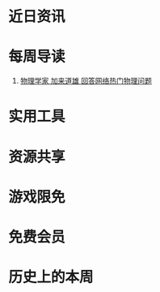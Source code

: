 # 近日资讯

# 每周导读

1. [物理学家 加来道雄 回答网络热门物理问题](https://weibo.com/2214257545/KDt7QoLS5?sudaref=wx2.qq.com)

# 实用工具

# 资源共享

# 游戏限免

# 免费会员

# 历史上的本周